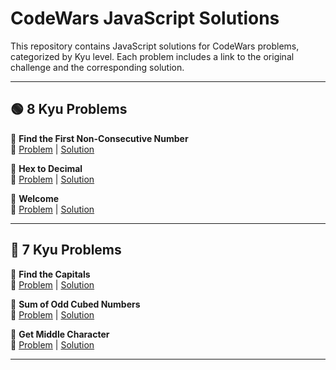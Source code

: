 # CodeWars JavaScript Solutions

This repository contains JavaScript solutions for CodeWars problems, categorized by Kyu level. Each problem includes a link to the original challenge and the corresponding solution.

---

## 🟢 8 Kyu Problems

📌 **Find the First Non-Consecutive Number**  
🔗 [Problem](https://www.codewars.com/kata/58f8a3a27a5c28d92e000144) | [Solution](./8-kyu/find-first-non-consecutive.js)

📌 **Hex to Decimal**  
🔗 [Problem](https://www.codewars.com/kata/57a4d500e298a7952100035d) | [Solution](./8-kyu/hex-to-decimal.js)

📌 **Welcome**  
🔗 [Problem](https://www.codewars.com/kata/577ff15ad648a14b780000e7) | [Solution](./8-kyu/welcome.js)

---

## 🔵 7 Kyu Problems

📌 **Find the Capitals**  
🔗 [Problem](https://www.codewars.com/kata/539ee3b6757843632d00026b) | [Solution](./7-kyu/find-the-capitals.js)

📌 **Sum of Odd Cubed Numbers**  
🔗 [Problem](https://www.codewars.com/kata/580dda86c40fa6c45f00028a) | [Solution](./7-kyu/sum-of-odd-cubed-numbers.js)

📌 **Get Middle Character**  
🔗 [Problem](https://www.codewars.com/kata/56747fd5cb988479af000028) | [Solution](./7-kyu/getMiddle.js)

---
